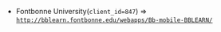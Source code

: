  - Fontbonne University(`client_id=847`) => [`http://bblearn.fontbonne.edu/webapps/Bb-mobile-BBLEARN/`](http://bblearn.fontbonne.edu/webapps/Bb-mobile-BBLEARN/)
